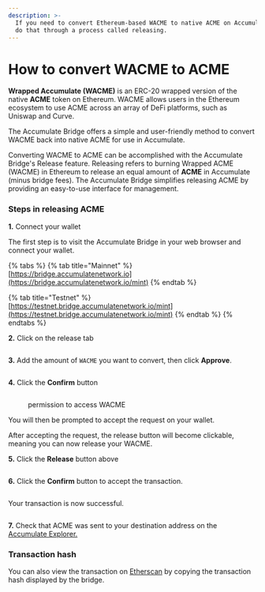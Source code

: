 ```yaml
---
description: >-
  If you need to convert Ethereum-based WACME to native ACME on Accumulate, you
  do that through a process called releasing.
---
```


# How to convert WACME to ACME

**Wrapped Accumulate (WACME)** is an ERC-20 wrapped version of the native **ACME** token on Ethereum. WACME allows users in the Ethereum ecosystem to use ACME across an array of DeFi platforms, such as Uniswap and Curve.

The Accumulate Bridge offers a simple and user-friendly method to convert WACME back into native ACME for use in Accumulate.

Converting WACME to ACME can be accomplished with the Accumulate Bridge's Release feature. Releasing refers to burning Wrapped ACME (WACME) in Ethereum to release an equal amount of **ACME** in Accumulate (minus bridge fees). The Accumulate Bridge simplifies releasing ACME by providing an easy-to-use interface for management.&#x20;

### Steps in releasing ACME

**1.** Connect your wallet

The first step is to visit the Accumulate Bridge in your web browser and connect your wallet.&#x20;

{% tabs %}
{% tab title="Mainnet" %}
[https://bridge.accumulatenetwork.io](https://bridge.accumulatenetwork.io/mint)
{% endtab %}

{% tab title="Testnet" %}
[https://testnet.bridge.accumulatenetwork.io/mint](https://testnet.bridge.accumulatenetwork.io/mint)
{% endtab %}
{% endtabs %}

**2.** Click on the release tab

<figure><img src="../../.gitbook/assets/Screenshot 2022-11-18 at 17.43.50.png" alt=""><figcaption></figcaption></figure>

**3.** Add the amount of `WACME` you want to convert, then click **Approve**.

<figure><img src="../../.gitbook/assets/Screenshot 2022-11-18 at 17.45.02.png" alt=""><figcaption></figcaption></figure>

**4.** Click the **Confirm** button

<figure><img src="../../.gitbook/assets/Screenshot 2022-11-18 at 17.51.14.png" alt=""><figcaption><p>permission to access WACME</p></figcaption></figure>

You will then be prompted to accept the request on your wallet.

After accepting the request, the release button will become clickable, meaning you can now release your WACME.

**5.** Click the **Release** button above

<figure><img src="../../.gitbook/assets/Screenshot 2022-11-18 at 17.52.12.png" alt=""><figcaption></figcaption></figure>

**6.** Click the **Confirm** button to accept the transaction.

<figure><img src="../../.gitbook/assets/Screenshot 2022-11-18 at 17.52.47.png" alt=""><figcaption></figcaption></figure>

Your transaction is now successful.

<figure><img src="../../.gitbook/assets/Screenshot 2022-11-18 at 17.53.01.png" alt=""><figcaption></figcaption></figure>

**7.** Check that ACME was sent to your destination address on the [Accumulate Explorer.](https://explorer.accumulatenetwork.io)

### **Transaction hash**

You can also view the transaction on [Etherscan](https://etherscan.io) by copying the transaction hash displayed by the bridge.

<figure><img src="../../.gitbook/assets/Screenshot 2022-11-18 at 17.55.54.png" alt=""><figcaption></figcaption></figure>
